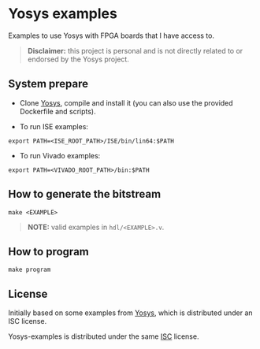 # Yosys examples

Examples to use Yosys with FPGA boards that I have access to.

> **Disclaimer:** this project is personal and is not directly related to or
> endorsed by the Yosys project.

## System prepare

* Clone [Yosys](https://github.com/YosysHQ/yosys), compile and install it
(you can also use the provided Dockerfile and scripts).

* To run ISE examples:
```
export PATH=<ISE_ROOT_PATH>/ISE/bin/lin64:$PATH
```

* To run Vivado examples:
```
export PATH=<VIVADO_ROOT_PATH>/bin:$PATH
```

## How to generate the bitstream

```
make <EXAMPLE>
```

> **NOTE:** valid examples in `hdl/<EXAMPLE>.v`.

## How to program

```
make program
```

## License

Initially based on some examples from [Yosys](https://github.com/YosysHQ/yosys),
which is distributed under an ISC license.

Yosys-examples is distributed under the same [ISC](LICENSE) license.
